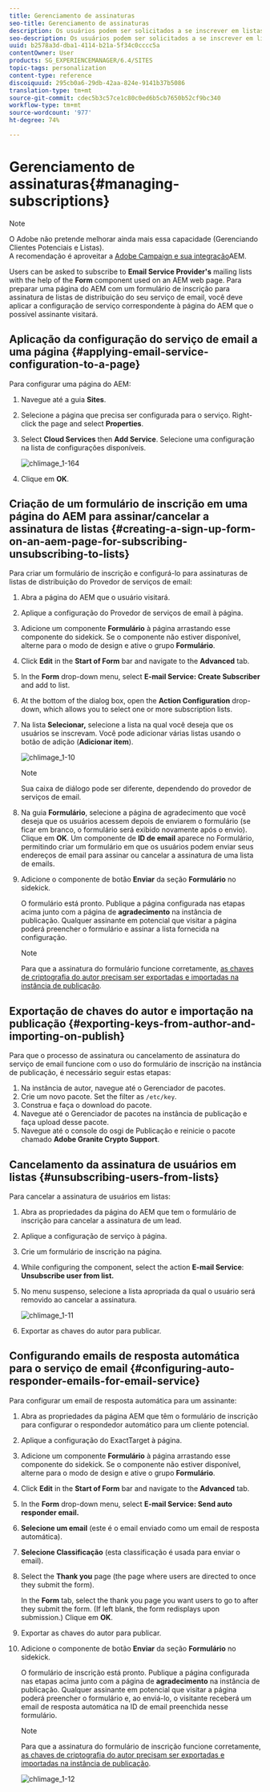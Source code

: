 ```yaml
---
title: Gerenciamento de assinaturas
seo-title: Gerenciamento de assinaturas
description: Os usuários podem ser solicitados a se inscrever em listas de distribuição do Provedor de serviços de email com a ajuda do componente Formulário usado em uma página da web do AEM. Para preparar uma página do AEM com um formulário de inscrição para assinatura de listas de distribuição do seu serviço de email, você deve aplicar a configuração de serviço correspondente à página do AEM que o possível assinante visitará.
seo-description: Os usuários podem ser solicitados a se inscrever em listas de distribuição do Provedor de serviços de email com a ajuda do componente Formulário usado em uma página da web do AEM. Para preparar uma página do AEM com um formulário de inscrição para assinatura de listas de distribuição do seu serviço de email, você deve aplicar a configuração de serviço correspondente à página do AEM que o possível assinante visitará.
uuid: b2578a3d-dba1-4114-b21a-5f34c0cccc5a
contentOwner: User
products: SG_EXPERIENCEMANAGER/6.4/SITES
topic-tags: personalization
content-type: reference
discoiquuid: 295cb0a6-29db-42aa-824e-9141b37b5086
translation-type: tm+mt
source-git-commit: cdec5b3c57ce1c80c0ed6b5cb7650b52cf9bc340
workflow-type: tm+mt
source-wordcount: '977'
ht-degree: 74%

---
```



# Gerenciamento de assinaturas{#managing-subscriptions}

>[!NOTE]
>
>O Adobe não pretende melhorar ainda mais essa capacidade (Gerenciando Clientes Potenciais e Listas).\
>A recomendação é aproveitar a [Adobe Campaign e sua integração](/help/sites-administering/campaign.md)AEM.

Users can be asked to subscribe to **Email Service Provider&#39;s** mailing lists with the help of the **Form** component used on an AEM web page. Para preparar uma página do AEM com um formulário de inscrição para assinatura de listas de distribuição do seu serviço de email, você deve aplicar a configuração de serviço correspondente à página do AEM que o possível assinante visitará.

## Aplicação da configuração do serviço de email a uma página {#applying-email-service-configuration-to-a-page}

Para configurar uma página do AEM:

1. Navegue até a guia **Sites**.
1. Selecione a página que precisa ser configurada para o serviço. Right-click the page and select **Properties**.

1. Select **Cloud Services** then **Add Service**. Selecione uma configuração na lista de configurações disponíveis.

   ![chlimage_1-164](assets/chlimage_1-164.png)

1. Clique em **OK**.

## Criação de um formulário de inscrição em uma página do AEM para assinar/cancelar a assinatura de listas {#creating-a-sign-up-form-on-an-aem-page-for-subscribing-unsubscribing-to-lists}

Para criar um formulário de inscrição e configurá-lo para assinaturas de listas de distribuição do Provedor de serviços de email:

1. Abra a página do AEM que o usuário visitará.
1. Aplique a configuração do Provedor de serviços de email à página.

1. Adicione um componente **Formulário** à página arrastando esse componente do sidekick. Se o componente não estiver disponível, alterne para o modo de design e ative o grupo **Formulário**.
1. Click **Edit** in the **Start of Form** bar and navigate to the **Advanced** tab.
1. In the **Form** drop-down menu, select **E-mail Service: Create Subscriber** and add to list.
1. At the bottom of the dialog box, open the **Action Configuration** drop-down, which allows you to select one or more subscription lists.
1. Na lista **Selecionar,** selecione a lista na qual você deseja que os usuários se inscrevam. Você pode adicionar várias listas usando o botão de adição (**Adicionar item**).

   ![chlimage_1-10](assets/chlimage_1-10.jpeg)

   >[!NOTE]
   >
   >Sua caixa de diálogo pode ser diferente, dependendo do provedor de serviços de email.

1. Na guia **Formulário**, selecione a página de agradecimento que você deseja que os usuários acessem depois de enviarem o formulário (se ficar em branco, o formulário será exibido novamente após o envio). Clique em **OK**. Um componente de **ID de email** aparece no Formulário, permitindo criar um formulário em que os usuários podem enviar seus endereços de email para assinar ou cancelar a assinatura de uma lista de emails.
1. Adicione o componente de botão **Enviar** da seção **Formulário** no sidekick.

   O formulário está pronto. Publique a página configurada nas etapas acima junto com a página de **agradecimento** na instância de publicação. Qualquer assinante em potencial que visitar a página poderá preencher o formulário e assinar a lista fornecida na configuração.

   >[!NOTE]
   >
   >Para que a assinatura do formulário funcione corretamente, [as chaves de criptografia do autor precisam ser exportadas e importadas na instância de publicação](#exporting-keys-from-author-and-importing-on-publish).

## Exportação de chaves do autor e importação na publicação {#exporting-keys-from-author-and-importing-on-publish}

Para que o processo de assinatura ou cancelamento de assinatura do serviço de email funcione com o uso do formulário de inscrição na instância de publicação, é necessário seguir estas etapas:

1. Na instância de autor, navegue até o Gerenciador de pacotes.
1. Crie um novo pacote. Set the filter as `/etc/key`.
1. Construa e faça o download do pacote.
1. Navegue até o Gerenciador de pacotes na instância de publicação e faça upload desse pacote.
1. Navegue até o console do osgi de Publicação e reinicie o pacote chamado **Adobe Granite Crypto Support**.

## Cancelamento da assinatura de usuários em listas {#unsubscribing-users-from-lists}

Para cancelar a assinatura de usuários em listas:

1. Abra as propriedades da página do AEM que tem o formulário de inscrição para cancelar a assinatura de um lead.
1. Aplique a configuração de serviço à página.
1. Crie um formulário de inscrição na página.
1. While configuring the component, select the action **E-mail Service**: **Unsubscribe user from list.**
1. No menu suspenso, selecione a lista apropriada da qual o usuário será removido ao cancelar a assinatura.

   ![chlimage_1-11](assets/chlimage_1-11.jpeg)

1. Exportar as chaves do autor para publicar.

## Configurando emails de resposta automática para o serviço de email {#configuring-auto-responder-emails-for-email-service}

Para configurar um email de resposta automática para um assinante:

1. Abra as propriedades da página AEM que têm o formulário de inscrição para configurar o respondedor automático para um cliente potencial.
1. Aplique a configuração do ExactTarget à página.

1. Adicione um componente **Formulário** à página arrastando esse componente do sidekick. Se o componente não estiver disponível, alterne para o modo de design e ative o grupo **Formulário**.
1. Click **Edit** in the **Start of Form** bar and navigate to the **Advanced** tab.
1. In the **Form** drop-down menu, select **E-mail Service: Send auto responder email.**
1. **Selecione um email** (este é o email enviado como um email de resposta automática).

1. **Selecione Classificação** (esta classificação é usada para enviar o email).
1. Select the **Thank you** page (the page where users are directed to once they submit the form).

   In the **Form** tab, select the thank you page you want users to go to after they submit the form. (If left blank, the form redisplays upon submission.) Clique em **OK**.

1. Exportar as chaves do autor para publicar.
1. Adicione o componente de botão **Enviar** da seção **Formulário** no sidekick.

   O formulário de inscrição está pronto. Publique a página configurada nas etapas acima junto com a página de **agradecimento** na instância de publicação. Qualquer assinante em potencial que visitar a página poderá preencher o formulário e, ao enviá-lo, o visitante receberá um email de resposta automática na ID de email preenchida nesse formulário.

   >[!NOTE]
   >
   >Para que a assinatura do formulário de inscrição funcione corretamente, [as chaves de criptografia do autor precisam ser exportadas e importadas na instância de publicação](#exporting-keys-from-author-and-importing-on-publish).

   ![chlimage_1-12](assets/chlimage_1-12.jpeg)

